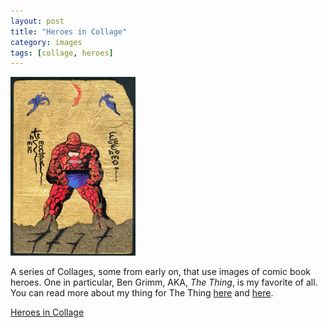 ```yaml
---
layout: post
title: "Heroes in Collage"
category: images
tags: [collage, heroes]
---
```

[![Heroes](/assets/thing-icon.jpg)](http://imby.net/images/galleries/collage-heroes/)

A series of Collages, some from early on, that use images of comic book heroes. One in particular, Ben Grimm, AKA, *The Thing*, is my favorite of all. You can read more about my thing for The Thing [here](http://imby.net/20051018/thing-theology/) and [here](http://imby.net/20080101/the-thing/).

<a href="http://imby.net/images/galleries/collage-heroes/" target="_blank">Heroes in Collage</a>

